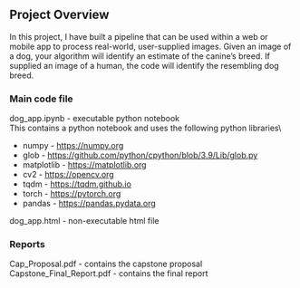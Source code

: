 ## Project Overview

In this project, I have built a pipeline that can be used within a web or mobile app to process real-world, user-supplied images.  Given an image of a dog, your algorithm will identify an estimate of the canine’s breed.  If supplied an image of a human, the code will identify the resembling dog breed.

### Main code file
dog_app.ipynb - executable python notebook\
This contains a python notebook and uses the following python libraries\
- numpy - https://numpy.org
- glob - https://github.com/python/cpython/blob/3.9/Lib/glob.py
- matplotlib - https://matplotlib.org
- cv2 - https://opencv.org
- tqdm - https://tqdm.github.io
- torch - https://pytorch.org
- pandas - https://pandas.pydata.org

dog_app.html - non-executable html file

### Reports
Cap_Proposal.pdf - contains the capstone proposal\
Capstone_Final_Report.pdf - contains the final report

